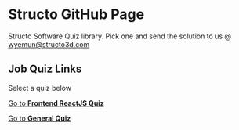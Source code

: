 # Structo GitHub Page

Structo Software Quiz library. Pick one and send the solution to us @ [wyemun@structo3d.com](mailto:wyemun@structo3d.com)

## Job Quiz Links
Select a quiz below

[Go to __Frontend ReactJS Quiz__](https://structo.github.io/quiz-frontend-mid.html)

[Go to __General Quiz__](https://structo.github.io/quiz-general-essential.html)